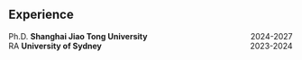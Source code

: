 ## Experience

<div style="display: flex; justify-content: space-between;">
  <span>Ph.D. <strong>Shanghai Jiao Tong University</strong></span>
  <span>2024-2027</span>
</div>

<div style="display: flex; justify-content: space-between;">
  <span>RA <strong>University of Sydney</strong></span>
  <span>2023-2024</span>
</div>
